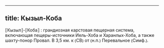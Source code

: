 
---
title: Кызыл-Коба
---
⟦Кызыл⟧-⟦Коба⟧
: грандиозная карстовая пещерная система, включающая пещеры-источники Иель-Хоба и Харанлых-Хоба, а также шахту-понор Провал. В 3,5 км. к ⦅СВ⦆ от ⦅н.п.⦆ Перевальное ⦅Симф.⦆.

